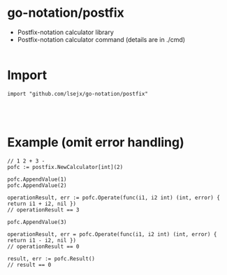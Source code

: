 # go-notation/postfix
* Postfix-notation calculator library
* Postfix-notation calculator command (details are in ./cmd)
<br><br>

# Import
	import "github.com/lsejx/go-notation/postfix"
<br><br>

# Example (omit error handling)
	// 1 2 + 3 -
	pofc := postfix.NewCalculator[int](2)

	pofc.AppendValue(1)
	pofc.AppendValue(2)

	operationResult, err := pofc.Operate(func(i1, i2 int) (int, error) { return i1 + i2, nil })
	// operationResult == 3

	pofc.AppendValue(3)

	operationResult, err = pofc.Operate(func(i1, i2 int) (int, error) { return i1 - i2, nil })
	// operationResult == 0

	result, err := pofc.Result()
	// result == 0
